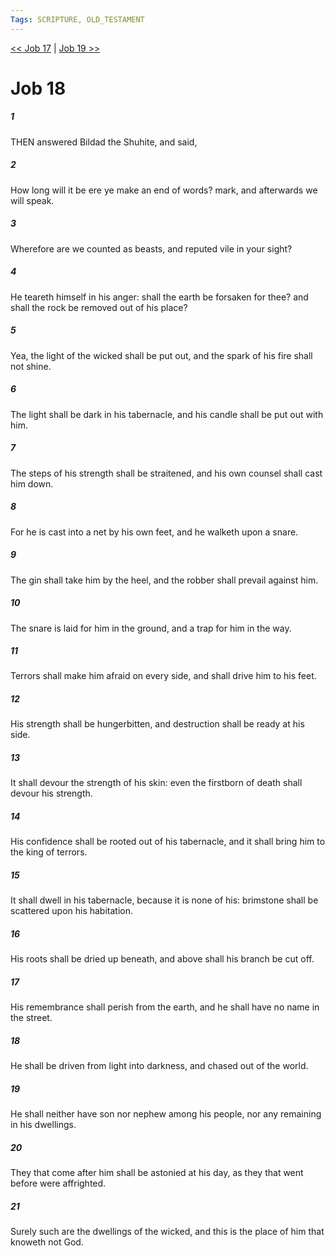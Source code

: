 ```yaml
---
Tags: SCRIPTURE, OLD_TESTAMENT
---
```


[<< Job 17](OLD_TESTAMENT/18_Job/Job_17.md) | [Job 19 >>](OLD_TESTAMENT/18_Job/Job_19.md)

# Job 18

##### 1
 THEN answered Bildad the Shuhite, and said,
##### 2
 How long will it be ere ye make an end of words?  mark, and afterwards we will speak.
##### 3
 Wherefore are we counted as beasts, and reputed vile in your sight?
##### 4
 He teareth himself in his anger: shall the earth be forsaken for thee?  and shall the rock be removed out of his place?
##### 5
 Yea, the light of the wicked shall be put out, and the spark of his fire shall not shine.
##### 6
 The light shall be dark in his tabernacle, and his candle shall be put out with him.
##### 7
 The steps of his strength shall be straitened, and his own counsel shall cast him down.
##### 8
 For he is cast into a net by his own feet, and he walketh upon a snare.
##### 9
 The gin shall take him by the heel, and the robber shall prevail against him.
##### 10
 The snare is laid for him in the ground, and a trap for him in the way.
##### 11
 Terrors shall make him afraid on every side, and shall drive him to his feet.
##### 12
 His strength shall be hungerbitten, and destruction shall be ready at his side.
##### 13
 It shall devour the strength of his skin: even the firstborn of death shall devour his strength.
##### 14
 His confidence shall be rooted out of his tabernacle, and it shall bring him to the king of terrors.
##### 15
 It shall dwell in his tabernacle, because it is none of his: brimstone shall be scattered upon his habitation.
##### 16
 His roots shall be dried up beneath, and above shall his branch be cut off.
##### 17
 His remembrance shall perish from the earth, and he shall have no name in the street.
##### 18
 He shall be driven from light into darkness, and chased out of the world.
##### 19
 He shall neither have son nor nephew among his people, nor any remaining in his dwellings.
##### 20
 They that come after him shall be astonied at his day, as they that went before were affrighted.
##### 21
 Surely such are the dwellings of the wicked, and this is the place of him that knoweth not God.
